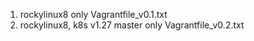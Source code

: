 1) rockylinux8 only
   Vagrantfile_v0.1.txt
2) rockylinux8, k8s v1.27 master only
   Vagrantfile_v0.2.txt
